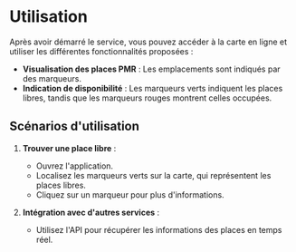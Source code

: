 # Utilisation

Après avoir démarré le service, vous pouvez accéder à la carte en ligne et utiliser les différentes fonctionnalités proposées :

- **Visualisation des places PMR** : Les emplacements sont indiqués par des marqueurs.
- **Indication de disponibilité** : Les marqueurs verts indiquent les places libres, tandis que les marqueurs rouges montrent celles occupées.

## Scénarios d'utilisation

1. **Trouver une place libre** :
    - Ouvrez l'application.
    - Localisez les marqueurs verts sur la carte, qui représentent les places libres.
    - Cliquez sur un marqueur pour plus d'informations.

2. **Intégration avec d'autres services** :
    - Utilisez l'API pour récupérer les informations des places en temps réel.

